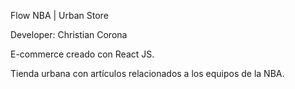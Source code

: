 Flow NBA | Urban Store

Developer: Christian Corona

E-commerce creado con React JS.

Tienda urbana con artículos relacionados a los equipos de la NBA.
